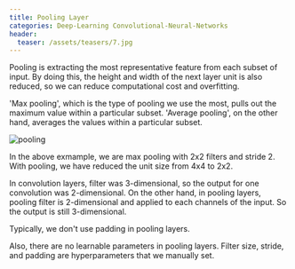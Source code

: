 ```yaml
---
title: Pooling Layer
categories: Deep-Learning Convolutional-Neural-Networks
header:
  teaser: /assets/teasers/7.jpg
---
```


Pooling is extracting the most representative feature from each subset of input. By doing this, the height and width of the next layer unit is also reduced, so we can reduce computational cost and overfitting.

'Max pooling', which is the type of pooling we use the most, pulls out the maximum value within a particular subset. 'Average pooling', on the other hand, averages the values within a particular subset.

![pooling](https://lh3.googleusercontent.com/CTL4g886LRzBVwad_sbmLJ2uHQzJbdT89hvqYyJOgCbrGmLkCzqQtXo5B7bH-gbqDGaJTMMvLJ5gQS826GWm8nvOWKnnPwfbP1_T6Qb3RqB4kq0GPwXPY4C_Cv84YN8Y-aWQv71rrQ=w2400)

In the above exmample, we are max pooling with 2x2 filters and stride 2. With pooling, we have reduced the unit size from 4x4 to 2x2.

In convolution layers, filter was 3-dimensional, so the output for one convolution was 2-dimensional. On the other hand, in pooling layers, pooling filter is 2-dimensional and applied to each channels of the input. So the output is still 3-dimensional.

Typically, we don't use padding in pooling layers.

Also, there are no learnable parameters in pooling layers. Filter size, stride, and padding are hyperparameters that we manually set.
